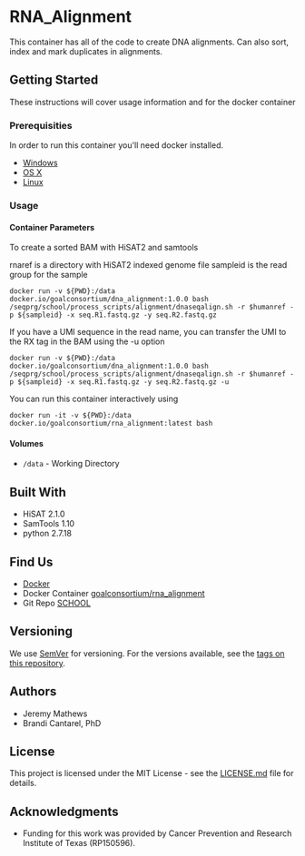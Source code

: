 # RNA_Alignment

This container has all of the code to create DNA alignments.  Can also sort, index and mark duplicates in alignments. 

## Getting Started

These instructions will cover usage information and for the docker container

### Prerequisities


In order to run this container you'll need docker installed.

* [Windows](https://docs.docker.com/windows/started)
* [OS X](https://docs.docker.com/mac/started/)
* [Linux](https://docs.docker.com/linux/started/)

### Usage

#### Container Parameters

To create a sorted BAM with HiSAT2 and samtools

rnaref is a directory with HiSAT2 indexed genome file
sampleid is the read group for the sample


```shell
docker run -v ${PWD}:/data docker.io/goalconsortium/dna_alignment:1.0.0 bash /seqprg/school/process_scripts/alignment/dnaseqalign.sh -r $humanref -p ${sampleid} -x seq.R1.fastq.gz -y seq.R2.fastq.gz
```

If you have a UMI sequence in the read name, you can transfer the UMI to the RX tag in the BAM using the -u option

```shell
docker run -v ${PWD}:/data docker.io/goalconsortium/dna_alignment:1.0.0 bash /seqprg/school/process_scripts/alignment/dnaseqalign.sh -r $humanref -p ${sampleid} -x seq.R1.fastq.gz -y seq.R2.fastq.gz -u 
```

You can run this container interactively using

```shell
docker run -it -v ${PWD}:/data docker.io/goalconsortium/rna_alignment:latest bash
```

#### Volumes

* `/data` - Working Directory

## Built With

* HiSAT 2.1.0
* SamTools 1.10
* python 2.7.18

## Find Us

* [Docker](https://hub.docker.com/repository/docker/orgs/goalconsortium)
* Docker Container [goalconsortium/rna_alignment](https://hub.docker.com/repository/docker/goalconsortium/rna_alignment/general)
* Git Repo [SCHOOL](https://github.com/bcantarel/school)

## Versioning

We use [SemVer](http://semver.org/) for versioning. For the versions available, see the 
[tags on this repository](https://hub.docker.com/repository/docker/goalconsortium/abra/tags). 

## Authors

* Jeremy Mathews
* Brandi Cantarel, PhD

## License

This project is licensed under the MIT License - see the [LICENSE.md](LICENSE.md) file for details.

## Acknowledgments

* Funding for this work was provided by Cancer Prevention and Research Institute of Texas (RP150596).

